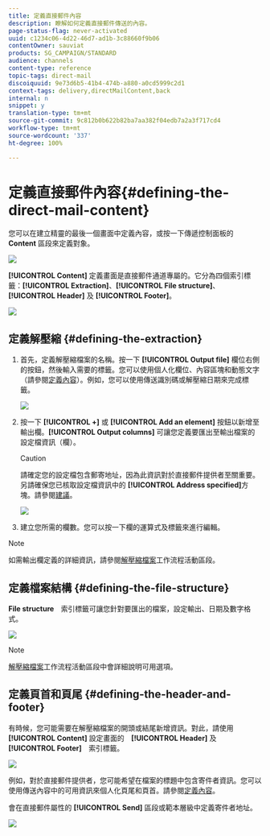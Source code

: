```yaml
---
title: 定義直接郵件內容
description: 瞭解如何定義直接郵件傳送的內容。
page-status-flag: never-activated
uuid: c1234c06-4d22-46d7-ad1b-3c88660f9b06
contentOwner: sauviat
products: SG_CAMPAIGN/STANDARD
audience: channels
content-type: reference
topic-tags: direct-mail
discoiquuid: 9e73d6b5-41b4-474b-a880-a0cd5999c2d1
context-tags: delivery,directMailContent,back
internal: n
snippet: y
translation-type: tm+mt
source-git-commit: 9c812b0b622b82ba7aa382f04edb7a2a3f717cd4
workflow-type: tm+mt
source-wordcount: '337'
ht-degree: 100%

---
```



# 定義直接郵件內容{#defining-the-direct-mail-content}

您可以在建立精靈的最後一個畫面中定義內容，或按一下傳遞控制面板的 **Content** 區段來定義對象。

![](assets/direct_mail_6.png)

**[!UICONTROL Content]** 定義畫面是直接郵件通道專屬的。它分為四個索引標籤：**[!UICONTROL Extraction]**、**[!UICONTROL File structure]**、**[!UICONTROL Header]** 及 **[!UICONTROL Footer]**。

![](assets/direct_mail_11.png)

## 定義解壓縮 {#defining-the-extraction}

1. 首先，定義解壓縮檔案的名稱。按一下 **[!UICONTROL Output file]** 欄位右側的按鈕，然後輸入需要的標籤。您可以使用個人化欄位、內容區塊和動態文字（請參閱[定義內容](../../designing/using/personalization.md#example-email-personalization)）。例如，您可以使用傳送識別碼或解壓縮日期來完成標籤。

   ![](assets/direct_mail_12.png)

1. 按一下 **[!UICONTROL +]** 或 **[!UICONTROL Add an element]** 按鈕以新增至輸出欄。**[!UICONTROL Output columns]** 可讓您定義要匯出至輸出檔案的設定檔資訊（欄）。

   >[!CAUTION]
   >
   >請確定您的設定檔包含郵寄地址，因為此資訊對於直接郵件提供者至關重要。另請確保您已核取設定檔資訊中的 **[!UICONTROL Address specified]**&#x200B;方塊。請參閱[建議](../../channels/using/about-direct-mail.md#recommendations)。

   ![](assets/direct_mail_13.png)

1. 建立您所需的欄數。您可以按一下欄的運算式及標籤來進行編輯。

>[!NOTE]
>
>如需輸出欄定義的詳細資訊，請參閱[解壓縮檔案](../../automating/using/extract-file.md)工作流程活動區段。

## 定義檔案結構 {#defining-the-file-structure}

**File structure**　索引標籤可讓您針對要匯出的檔案，設定輸出、日期及數字格式。

![](assets/direct_mail_14.png)

>[!NOTE]
>
>[解壓縮檔案](../../automating/using/extract-file.md)工作流程活動區段中會詳細說明可用選項。

## 定義頁首和頁尾 {#defining-the-header-and-footer}

有時候，您可能需要在解壓縮檔案的開頭或結尾新增資訊。對此，請使用 **[!UICONTROL Content]** 設定畫面的　**[!UICONTROL Header]** 及 **[!UICONTROL Footer]**　索引標籤。

![](assets/direct_mail_7.png)

例如，對於直接郵件提供者，您可能希望在檔案的標題中包含寄件者資訊。您可以使用傳送內容中的可用資訊來個人化頁尾和頁首。請參閱[定義內容](../../designing/using/personalization.md#example-email-personalization)。

會在直接郵件屬性的 **[!UICONTROL Send]** 區段或範本層級中定義寄件者地址。

![](assets/direct_mail_24.png)
